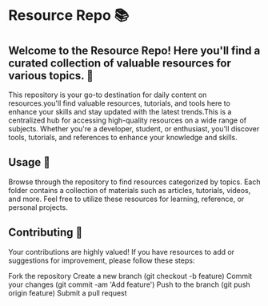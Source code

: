 #  Resource Repo 📚
## Welcome to the  Resource Repo! Here you'll find a curated collection of valuable resources for various topics. 🚀
This repository is your go-to destination for daily content on resources.you'll find valuable resources, tutorials, and tools here to enhance your skills and stay updated with the latest trends.This is  a centralized hub for accessing high-quality resources on a wide range of subjects. Whether you're a developer, student, or enthusiast, you'll discover tools, tutorials, and references to enhance your knowledge and skills.
## Usage 🚀
Browse through the repository to find resources categorized by topics. Each folder contains a collection of materials such as articles, tutorials, videos, and more. Feel free to utilize these resources for learning, reference, or personal projects.

## Contributing 🤝
Your contributions are highly valued! If you have resources to add or suggestions for improvement, please follow these steps:

Fork the repository
Create a new branch (git checkout -b feature)
Commit your changes (git commit -am 'Add feature')
Push to the branch (git push origin feature)
Submit a pull request
